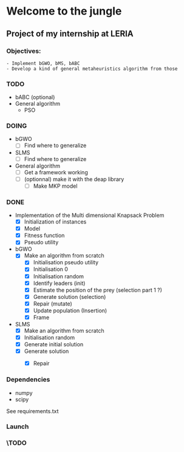 # Welcome to the jungle
## Project of my internship at LERIA 

### Objectives: 
    - Implement bGWO, bMS, bABC 
    - Develop a kind of general metaheuristics algorithm from those

### TODO
- bABC (optional)
- General algorithm
  - PSO

### DOING
- bGWO
  - [ ] Find where to generalize
- SLMS
  - [ ] Find where to generalize

- General algorithm
  - [ ] Get a framework working
  - [ ] (optionnal) make it with the deap library
    - [ ] Make MKP model

### DONE
- Implementation of the Multi dimensional Knapsack Problem
  - [X] Initialization of instances
  - [X] Model
  - [X] Fitness function
  - [X] Pseudo utility

- bGWO
  - [X] Make an algorithm from scratch
    - [X] Initialisation pseudo utility
    - [X] Initialisation 0
    - [X] Initialisation random
    - [X] Identify leaders (init)
    - [X] Estimate the position of the prey (selection part 1 ?)
    - [X] Generate solution (selection)
    - [X] Repair (mutate)
    - [X] Update population (Insertion)
    - [X] Frame

- SLMS
    - [X] Make an algorithm from scratch
    - [X] Initialisation random
    - [X] Generate initial solution
    - [X] Generate solution
      - [X] Repair


### Dependencies
- numpy
- scipy

See requirements.txt

### Launch
### \TODO